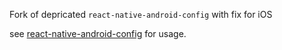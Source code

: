 Fork of depricated `react-native-android-config` with fix for iOS

see [react-native-android-config](https://www.npmjs.com/package/react-native-android-config) for usage.
